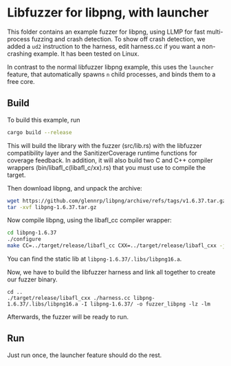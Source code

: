 # Libfuzzer for libpng, with launcher

This folder contains an example fuzzer for libpng, using LLMP for fast multi-process fuzzing and crash detection.
To show off crash detection, we added a `ud2` instruction to the harness, edit harness.cc if you want a non-crashing example.
It has been tested on Linux.

In contrast to the normal libfuzzer libpng example, this uses the `launcher` feature, that automatically spawns `n` child processes, and binds them to a free core.

## Build

To build this example, run

```bash
cargo build --release
```

This will build the library with the fuzzer (src/lib.rs) with the libfuzzer compatibility layer and the SanitizerCoverage runtime functions for coverage feedback.
In addition, it will also build two C and C++ compiler wrappers (bin/libafl_c(libafl_c/xx).rs) that you must use to compile the target.

Then download libpng, and unpack the archive:
```bash
wget https://github.com/glennrp/libpng/archive/refs/tags/v1.6.37.tar.gz
tar -xvf libpng-1.6.37.tar.gz
```

Now compile libpng, using the libafl_cc compiler wrapper:

```bash
cd libpng-1.6.37
./configure
make CC=../target/release/libafl_cc CXX=../target/release/libafl_cxx -j `nproc`
```

You can find the static lib at `libpng-1.6.37/.libs/libpng16.a`.

Now, we have to build the libfuzzer harness and link all together to create our fuzzer binary.

```
cd ..
./target/release/libafl_cxx ./harness.cc libpng-1.6.37/.libs/libpng16.a -I libpng-1.6.37/ -o fuzzer_libpng -lz -lm
```

Afterwards, the fuzzer will be ready to run.

## Run

Just run once, the launcher feature should do the rest.